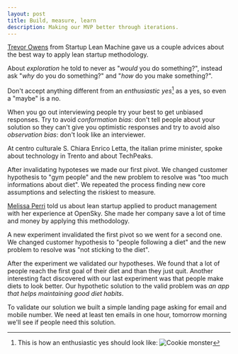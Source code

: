 ```yaml
---
layout: post
title: Build, measure, learn
description: Making our MVP better through iterations.
---
```


[Trevor Owens](http://twitter.com/to2) from Startup Lean Machine gave us a couple advices about the best way to apply lean startup methodology.

About *exploration* he told to never as "*would* you do something?", instead ask "*why* do you do something?" and "*how* do you make something?".

Don't accept anything different from an *enthusiastic yes*[^foot] as a yes, so even a "maybe" is a no.

When you go out interviewing people try your best to get unbiased responses. Try to avoid *conformation bias*: don't tell people about your solution so they can't give you optimistic responses and try to avoid also *observation bias*: don't look like an interviewer.

At centro culturale S. Chiara Enrico Letta, the italian prime minister, spoke about technology in Trento and about TechPeaks.

After invalidating hypoteses we made our first pivot. We changed customer hypothesis to "gym people" and the new problem to resolve was "too much informations about diet". We repeated the process finding new core assumptions and selecting the riskiest to measure.

[Melissa Perri](http://twitter.com/lissijean) told us about lean startup applied to product management with her experience at OpenSky. She made her company save a lot of time and money by applying this methodology.

A new experiment invalidated the first pivot so we went for a second one. We changed customer hypothesis to "people following a diet" and the new problem to resolve was "not sticking to the diet".

After the experiment we validated our hypotheses. We found that a lot of people reach the first goal of their diet and than they just quit. Another interesting fact discovered with our last experiment was that people make diets to look better. Our hypothetic solution to the valid problem was *an app that helps maintaining good diet habits*.

To validate our solution we built a simple landing page asking for email and mobile number. We need at least ten emails in one hour, tomorrow morning we'll see if people need this solution.

[^foot]: This is how an enthusiastic yes should look like: ![Cookie monster](http://i.imgur.com/iBibVdP.jpg)